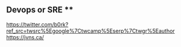 ## Devops or SRE **

https://twitter.com/b0rk?ref_src=twsrc%5Egoogle%7Ctwcamp%5Eserp%7Ctwgr%5Eauthor
https://jvns.ca/
